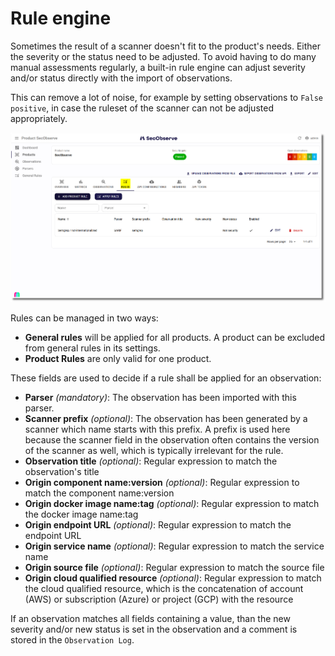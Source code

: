 # Rule engine

Sometimes the result of a scanner doesn't fit to the product's needs. Either the severity or the status need to be adjusted. To avoid having to do many manual assessments regularly, a built-in rule engine can adjust severity and/or status directly with the import of observations.

This can remove a lot of noise, for example by setting observations to `False positive`, in case the ruleset of the scanner can not be adjusted appropriately. 

![Rules](../assets/images/screenshot_rules.png)

Rules can be managed in two ways:

* **General rules** will be applied for all products. A product can be excluded from general rules in its settings.
* **Product Rules** are only valid for one product.

These fields are used to decide if a rule shall be applied for an observation:

* **Parser** *(mandatory)*: The observation has been imported with this parser.
* **Scanner prefix** *(optional)*: The observation has been generated by a scanner which name starts with this prefix. A prefix is used here because the scanner field in the observation often contains the version of the scanner as well, which is typically irrelevant for the rule.
* **Observation title** *(optional)*: Regular expression to match the observation's title
* **Origin component name:version** *(optional)*: Regular expression to match the component name:version
* **Origin docker image name:tag** *(optional)*: Regular expression to match the docker image name:tag
* **Origin endpoint URL** *(optional)*: Regular expression to match the endpoint URL
* **Origin service name** *(optional)*: Regular expression to match the service name
* **Origin source file** *(optional)*: Regular expression to match the source file
* **Origin cloud qualified resource** *(optional)*: Regular expression to match the cloud qualified resource, which is the concatenation of account (AWS) or subscription (Azure) or project (GCP) with the resource

If an observation matches all fields containing a value, than the new severity and/or new status is set in the observation and a comment is stored in the `Observation Log`.

